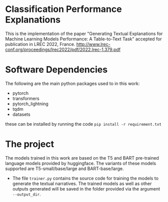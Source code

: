# Classification Performance Explanations
This is the implementation of the paper "Generating Textual Explanations for Machine Learning Models Performance: A Table-to-Text Task" accepted for publication in LREC 2022, France. http://www.lrec-conf.org/proceedings/lrec2022/pdf/2022.lrec-1.379.pdf 

# Software Dependencies
The following are the main python packages used to in this work:
- pytorch
- transformers
- pytorch_lightning
- tqdm
- datasets

these can be installed by running the code  ``pip install -r requirement.txt`` 

# The project
The models trained in this work are based on the T5 and BART pre-trained language models provided by huggingface. The variants of these models  supported are T5-small/base/large and BART-base/large.  
- The file ``trainer.py`` contains the source code for training the models to generate the textual narratives. The trained models as well as other outputs generated will be saved in the folder provided via the argument ``--output_dir``. 
 
